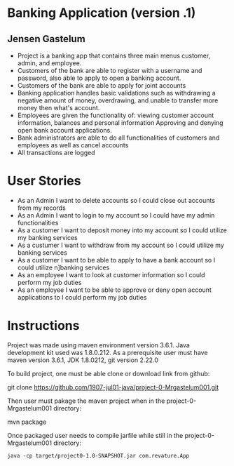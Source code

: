 # Banking Application (version .1)
## Jensen Gastelum
- Project is a banking app that contains three main menus customer, admin, and employee. 
- Customers of the bank are able to register with a username and password, also able to apply to open a banking account.
- Customers of the bank are able to apply for joint accounts
- Banking application handles basic validations such as withdrawing a negative amount of money, overdrawing, and unable to transfer more money then what's account.
- Employees are given the functionality of:
viewing customer account information, balances and personal information
Approving and denying open bank account applications.
- Bank administrators are able to do all functionalities of customers and employees as well as cancel accounts
- All transactions are logged

# User Stories
- As an Admin I want to delete accounts so I could close out accounts from my records
- As an Admin I want to login to my account so I could have my admin functionalities 
- As a customer I want to deposit money into my account so I could utilize my banking services
- As a custumer I want to withdraw from my account so I could utilize my banking services
- As a customer I want to be able to apply to have a bank account so I could utilize n]banking services
- As an employee I want to look at customer information so I could perform my job duties
- As an employee I want to be able to approve or deny open account applications to I could perform my job duties

# Instructions
Project was made using maven environment version 3.6.1. Java development kit used was 1.8.0.212. 
As a prerequisite user must have maven version 3.6.1, JDK 1.8.0212, git version 2.22.0

To build project, one must be able clone or download link from github:

 git clone https://github.com/1907-jul01-java/project-0-Mrgastelum001.git

Then user must pakage the maven project when in the project-0-Mrgastelum001 directory:

 mvn package

Once packaged user needs to compile jarfile while still in the project-0-Mrgastelum001 directory:

    java -cp target/project0-1.0-SNAPSHOT.jar com.revature.App


